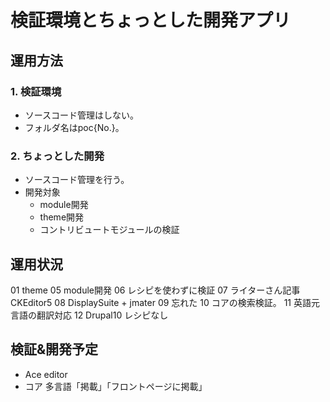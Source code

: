 # 検証環境とちょっとした開発アプリ
## 運用方法
### 1. 検証環境
 - ソースコード管理はしない。
 - フォルダ名はpoc{No.}。

### 2. ちょっとした開発
 - ソースコード管理を行う。
 - 開発対象
   - module開発
   - theme開発
   - コントリビュートモジュールの検証

## 運用状況
01 theme
05 module開発
06 レシピを使わずに検証
07 ライターさん記事 CKEditor5
08 DisplaySuite + jmater
09 忘れた
10 コアの検索検証。
11 英語元言語の翻訳対応
12 Drupal10 レシピなし

## 検証&開発予定
 - Ace editor
 - コア 多言語「掲載」「フロントページに掲載」